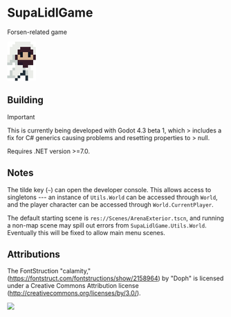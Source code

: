 # SupaLidlGame

Forsen-related game

![](./Assets/Sprites/Characters/forsen2-portrait.png)

## Building

> [!IMPORTANT]
> This is currently being developed with Godot 4.3 beta 1, which > includes
a fix for C# generics causing problems and resetting properties to > null.

Requires .NET version >=7.0.

## Notes

The tilde key (`~`) can open the developer console. This allows access to
singletons --- an instance of `Utils.World` can be accessed through `World`,
and the player character can be accessed through `World.CurrentPlayer`.

The default starting scene is `res://Scenes/ArenaExterior.tscn`, and running a
non-map scene may spill out errors from `SupaLidlGame.Utils.World`. Eventually
this will be fixed to allow main menu scenes.

## Attributions

The FontStruction "calamity,"
(https://fontstruct.com/fontstructions/show/2158964) by "Doph" is licensed
under a Creative Commons Attribution license
(http://creativecommons.org/licenses/by/3.0/).

![](https://i.redd.it/fcy6t049yzr91.png)
